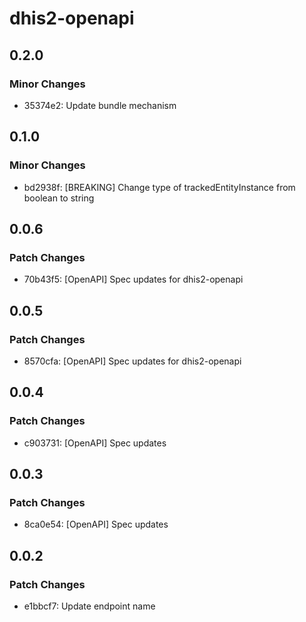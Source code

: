 # dhis2-openapi

## 0.2.0

### Minor Changes

- 35374e2: Update bundle mechanism

## 0.1.0

### Minor Changes

- bd2938f: [BREAKING] Change type of trackedEntityInstance from boolean to string

## 0.0.6

### Patch Changes

- 70b43f5: [OpenAPI] Spec updates for dhis2-openapi

## 0.0.5

### Patch Changes

- 8570cfa: [OpenAPI] Spec updates for dhis2-openapi

## 0.0.4

### Patch Changes

- c903731: [OpenAPI] Spec updates

## 0.0.3

### Patch Changes

- 8ca0e54: [OpenAPI] Spec updates

## 0.0.2

### Patch Changes

- e1bbcf7: Update endpoint name
